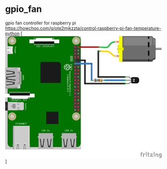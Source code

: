 # gpio_fan
gpio fan controller for raspberry pi
https://howchoo.com/g/ote2mjkzzta/control-raspberry-pi-fan-temperature-python
[![Schematic](schematic.png)]